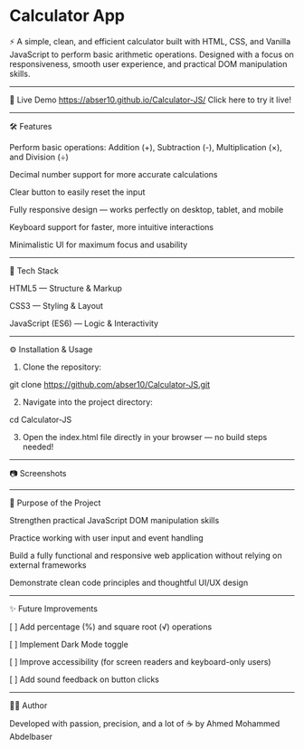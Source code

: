 ﻿#  Calculator App


⚡ A simple, clean, and efficient calculator built with HTML, CSS, and Vanilla JavaScript to perform basic arithmetic operations.
Designed with a focus on responsiveness, smooth user experience, and practical DOM manipulation skills.




---

🚀 Live Demo
https://abser10.github.io/Calculator-JS/
Click here to try it live!


---

🛠️ Features

Perform basic operations: Addition (+), Subtraction (-), Multiplication (×), and Division (÷)

Decimal number support for more accurate calculations

Clear button to easily reset the input

Fully responsive design — works perfectly on desktop, tablet, and mobile

Keyboard support for faster, more intuitive interactions

Minimalistic UI for maximum focus and usability



---

🧰 Tech Stack

HTML5 — Structure & Markup

CSS3 — Styling & Layout

JavaScript (ES6) — Logic & Interactivity



---

⚙️ Installation & Usage

1. Clone the repository:

git clone https://github.com/abser10/Calculator-JS.git


2. Navigate into the project directory:

cd Calculator-JS


3. Open the index.html file directly in your browser — no build steps needed!

   


---

📷 Screenshots



---

🎯 Purpose of the Project

Strengthen practical JavaScript DOM manipulation skills

Practice working with user input and event handling

Build a fully functional and responsive web application without relying on external frameworks

Demonstrate clean code principles and thoughtful UI/UX design



---

✨ Future Improvements

[ ] Add percentage (%) and square root (√) operations

[ ] Implement Dark Mode toggle

[ ] Improve accessibility (for screen readers and keyboard-only users)

[ ] Add sound feedback on button clicks



---

👨‍💻 Author

Developed with passion, precision, and a lot of ☕ by Ahmed Mohammed Abdelbaser 

